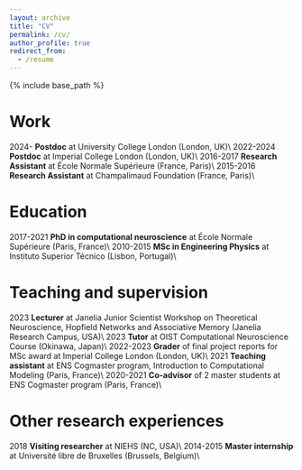 ```yaml
---
layout: archive
title: "CV"
permalink: /cv/
author_profile: true
redirect_from:
  - /resume
---
```


{% include base_path %}


Work
======
2024- **Postdoc** at University College London (London, UK)\ 
2022-2024 **Postdoc** at Imperial College London (London, UK)\ 
2016-2017 **Research Assistant** at École Normale Supérieure (France, Paris)\ 
2015-2016 **Research Assistant** at Champalimaud Foundation (France, Paris)\ 


Education
======
2017-2021 **PhD in computational neuroscience** at École Normale Supérieure (Paris, France)\ 
2010-2015 **MSc in Engineering Physics** at Instituto Superior Técnico (Lisbon, Portugal)\ 

 
Teaching and supervision
======
2023 **Lecturer** at Janelia Junior Scientist Workshop on Theoretical Neuroscience, Hopfield Networks and Associative Memory (Janelia Research Campus, USA)\ 
2023 **Tutor** at OIST Computational Neuroscience Course (Okinawa, Japan)\ 
2022-2023 **Grader** of final project reports for MSc award at Imperial College London (London, UK)\ 
2021 **Teaching assistant** at ENS Cogmaster program, Introduction to Computational Modeling (Paris, France)\ 
2020-2021 **Co-advisor** of 2 master students at ENS Cogmaster program (Paris, France)\ 


Other research experiences
======
2018 **Visiting researcher** at NIEHS (NC, USA)\ 
2014-2015 **Master internship** at Université libre de Bruxelles (Brussels, Belgium)\ 


 
